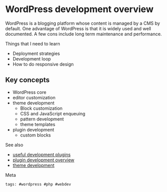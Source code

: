 # WordPress development overview

WordPress is a blogging platform whose content is managed by a CMS by default.
One advantage of WordPress is that it is widely used and well documented. A few
cons include long term maintenance and performance.

Things that I need to learn

- Deployment strategies
- Development loop
- How to do responsive design

## Key concepts

- WordPress core
- editor customization
- theme development
  - Block customization
  - CSS and JavaScript enqueuing
  - pattern development
  - theme templates
- plugin development
  - custom blocks

See also

- [useful development plugins](../149)
- [plugin development overview](../226)
- [theme development](../140)

Meta

    tags: #wordpress #php #webdev
